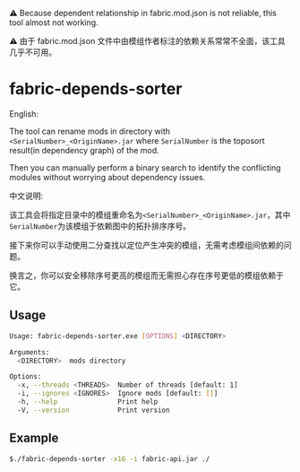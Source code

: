 ⚠ Because dependent relationship in fabric.mod.json is not reliable, this tool almost not working.

⚠ 由于 fabric.mod.json 文件中由模组作者标注的依赖关系常常不全面，该工具几乎不可用。

# fabric-depends-sorter

English:

The tool can rename mods in directory with `<SerialNumber>_<OriginName>.jar` where `SerialNumber` is the toposort result(in dependency graph) of the mod.

Then you can manually perform a binary search to identify the conflicting modules without worrying about dependency issues.

中文说明:

该工具会将指定目录中的模组重命名为`<SerialNumber>_<OriginName>.jar`，其中`SerialNumber`为该模组于依赖图中的拓扑排序序号。

接下来你可以手动使用二分查找以定位产生冲突的模组，无需考虑模组间依赖的问题。

换言之，你可以安全移除序号更高的模组而无需担心存在序号更低的模组依赖于它。


## Usage

```bash
Usage: fabric-depends-sorter.exe [OPTIONS] <DIRECTORY>

Arguments:
  <DIRECTORY>  mods directory

Options:
  -x, --threads <THREADS>  Number of threads [default: 1]
  -i, --ignores <IGNORES>  Ignore mods [default: []]
  -h, --help               Print help
  -V, --version            Print version
```

## Example

```bash
$./fabric-depends-sorter -x16 -i fabric-api.jar ./
```
